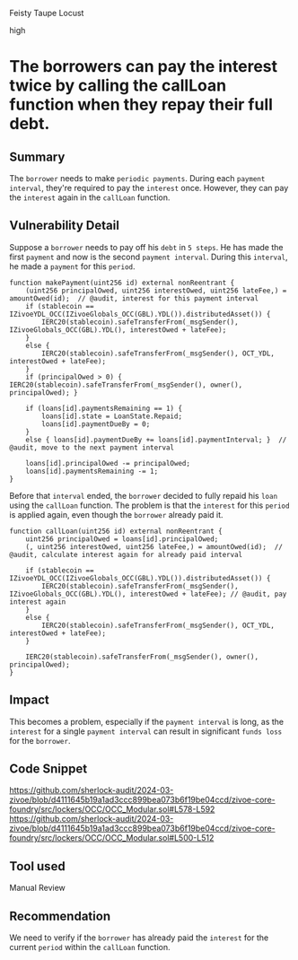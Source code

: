 Feisty Taupe Locust

high

# The borrowers can pay the interest twice by calling the callLoan function when they repay their full debt.

## Summary
The `borrower` needs to make `periodic payments`.
During each `payment interval`, they're required to pay the `interest` once.
However, they can pay the `interest` again in the `callLoan` function.
## Vulnerability Detail
Suppose a `borrower` needs to pay off his `debt` in `5 steps`.
He has made the first `payment` and now is the second `payment interval`.
During this `interval`, he made a `payment` for this `period`.
```solidity
function makePayment(uint256 id) external nonReentrant {
    (uint256 principalOwed, uint256 interestOwed, uint256 lateFee,) = amountOwed(id);  // @audit, interest for this payment interval
    if (stablecoin == IZivoeYDL_OCC(IZivoeGlobals_OCC(GBL).YDL()).distributedAsset()) {
        IERC20(stablecoin).safeTransferFrom(_msgSender(), IZivoeGlobals_OCC(GBL).YDL(), interestOwed + lateFee);
    }
    else {
        IERC20(stablecoin).safeTransferFrom(_msgSender(), OCT_YDL, interestOwed + lateFee);
    }
    if (principalOwed > 0) { IERC20(stablecoin).safeTransferFrom(_msgSender(), owner(), principalOwed); }

    if (loans[id].paymentsRemaining == 1) {
        loans[id].state = LoanState.Repaid;
        loans[id].paymentDueBy = 0;
    }
    else { loans[id].paymentDueBy += loans[id].paymentInterval; }  // @audit, move to the next payment interval

    loans[id].principalOwed -= principalOwed;
    loans[id].paymentsRemaining -= 1;
}
```
Before that `interval` ended, the `borrower` decided to fully repaid his `loan` using the `callLoan` function.
The problem is that the `interest` for this `period` is applied again, even though the `borrower` already paid it.
```solidity
function callLoan(uint256 id) external nonReentrant {
    uint256 principalOwed = loans[id].principalOwed;
    (, uint256 interestOwed, uint256 lateFee,) = amountOwed(id);  // @audit, calculate interest again for already paid interval

    if (stablecoin == IZivoeYDL_OCC(IZivoeGlobals_OCC(GBL).YDL()).distributedAsset()) {
        IERC20(stablecoin).safeTransferFrom(_msgSender(), IZivoeGlobals_OCC(GBL).YDL(), interestOwed + lateFee); // @audit, pay interest again
    }
    else {
        IERC20(stablecoin).safeTransferFrom(_msgSender(), OCT_YDL, interestOwed + lateFee);
    }

    IERC20(stablecoin).safeTransferFrom(_msgSender(), owner(), principalOwed);
}
```
## Impact
This becomes a problem, especially if the `payment interval` is long, as the `interest` for a single `payment interval` can result in significant `funds loss` for the `borrower`.
## Code Snippet
https://github.com/sherlock-audit/2024-03-zivoe/blob/d4111645b19a1ad3ccc899bea073b6f19be04ccd/zivoe-core-foundry/src/lockers/OCC/OCC_Modular.sol#L578-L592
https://github.com/sherlock-audit/2024-03-zivoe/blob/d4111645b19a1ad3ccc899bea073b6f19be04ccd/zivoe-core-foundry/src/lockers/OCC/OCC_Modular.sol#L500-L512
## Tool used

Manual Review

## Recommendation
We need to verify if the `borrower` has already paid the `interest` for the current `period` within the `callLoan` function.